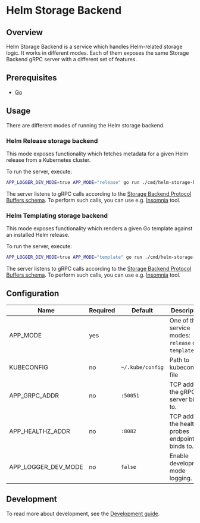 # Helm Storage Backend

## Overview

Helm Storage Backend is a service which handles Helm-related storage logic. It works in different modes. Each of them exposes the same Storage Backend gRPC server with a different set of features.

## Prerequisites

- [Go](https://golang.org)

## Usage

There are different modes of running the Helm storage backend.

### Helm Release storage backend

This mode exposes functionality which fetches metadata for a given Helm release from a Kubernetes cluster.

To run the server, execute:

 ```bash
 APP_LOGGER_DEV_MODE=true APP_MODE="release" go run ./cmd/helm-storage-backend/main.go
 ```

The server listens to gRPC calls according to the [Storage Backend Protocol Buffers schema](../../hub-js/proto/storage_backend.proto). To perform such calls, you can use e.g. [Insomnia](https://insomnia.rest/) tool.

### Helm Templating storage backend

This mode exposes functionality which renders a given Go template against an installed Helm release.

To run the server, execute:

 ```bash
 APP_LOGGER_DEV_MODE=true APP_MODE="template" go run ./cmd/helm-storage-backend/main.go
 ```

The server listens to gRPC calls according to the [Storage Backend Protocol Buffers schema](../../hub-js/proto/storage_backend.proto). To perform such calls, you can use e.g. [Insomnia](https://insomnia.rest/) tool.

## Configuration

| Name                | Required | Default          | Description                                        |
|---------------------|----------|------------------|----------------------------------------------------|
| APP_MODE            | yes      |                  | One of the service modes: `release` or `template`. |
| KUBECONFIG          | no       | `~/.kube/config` | Path to kubeconfig file                            |
| APP_GRPC_ADDR       | no       | `:50051`         | TCP address the gRPC server binds to.              |
| APP_HEALTHZ_ADDR    | no       | `:8082`          | TCP address the health probes endpoint binds to.   |
| APP_LOGGER_DEV_MODE | no       | `false`          | Enable development mode logging.                   |

## Development

To read more about development, see the [Development guide](https://capact.io/community/development/development-guide).
